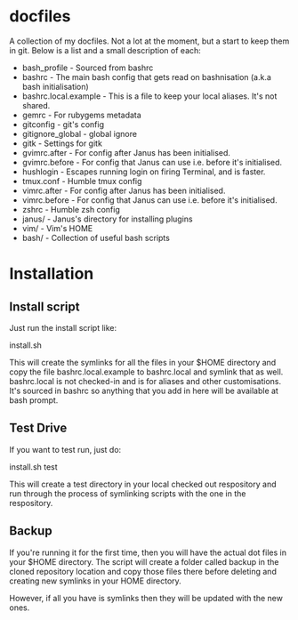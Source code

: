 # docfiles

A collection of my docfiles. Not a lot at the moment, but a start to
keep them in git. Below is a list and a small description of each:

* bash_profile - Sourced from bashrc
* bashrc - The main bash config that gets read on bashnisation (a.k.a bash
  initialisation)
* bashrc.local.example - This is a file to keep your local aliases. It's
  not shared.
* gemrc - For rubygems metadata
* gitconfig - git's config
* gitignore_global - global ignore
* gitk - Settings for gitk
* gvimrc.after - For config after Janus has been initialised.
* gvimrc.before - For config that Janus can use i.e. before it's
  initialised.
* hushlogin - Escapes running login on firing Terminal, and is faster.
* tmux.conf - Humble tmux config
* vimrc.after - For config after Janus has been initialised.
* vimrc.before - For config that Janus can use i.e. before it's
  initialised.
* zshrc - Humble zsh config
* janus/ - Janus's directory for installing plugins
* vim/ - Vim's HOME
* bash/ - Collection of useful bash scripts



# Installation

## Install script

Just run the install script like:

  install.sh

This will create the symlinks for all the files in your $HOME
directory and copy the file bashrc.local.example to bashrc.local and
symlink that as well. bashrc.local is not checked-in and is for aliases
and other customisations. It's sourced in bashrc so anything that you
add in here will be available at bash prompt.


## Test Drive

If you want to test run, just do:

  install.sh test

This will create a test directory in your local checked out respository
and run through the process of symlinking scripts with the one in the
respository.

## Backup

If you're running it for the first time, then you will have the actual
dot files in your $HOME directory. The script will create a folder called 
backup in the cloned repository location and copy those files there 
before deleting and creating new symlinks in your HOME directory.

However, if all you have is symlinks then they will be updated with the
new ones.

